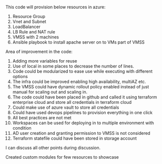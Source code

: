 This code will provision below resources in azure:
1. Resource Group
2. Vnet and Subnet
3. LoadBalancer
4. LB Rule and NAT rule
5. VMSS with 2 machines 
6. Ansible playbook to install apache server on to VMs part of VMSS


Area of improvement in the code:

1. Adding more variables for reuse
2. Use of local in some places to decrease the number of lines.
3. Code could be modularized to ease use while executing with different options
4. The infra could be improved enabling high availability, multiAZ etc.
5. The VMSS could have dynamic rollout policy enabled instead of just manual for scaling out and scaling in.
6. The code could have been placed in github and called it using terraform enterprise cloud and store all credentials in terraform cloud
7. Could make use of azure vault to store all credentials
8. Could have used devops pipelines to provision everything in one click
9. All best practices are not met
10. Workspaces can be used for deploying in to multiple environment with condition
11. AD user creation and granting permission to VMSS is not considered
12. Terraform statefile could have been stored in storage account


I can discuss all other points during discussion.

Created custom modules for few resources to showcase
